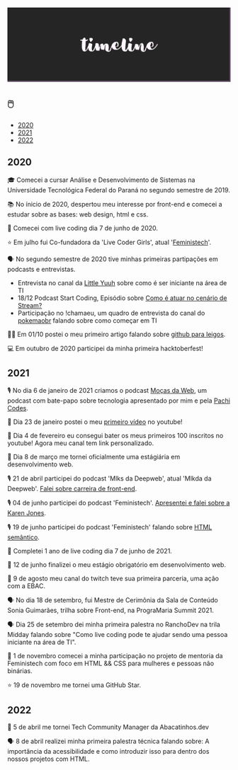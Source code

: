 # ![Timeline](imgs/timeline.png)

## 🖱️

- [2020](#2020)
- [2021](#2021)
- [2022](#2022)

## 2020

🎓 Comecei a cursar Análise e Desenvolvimento de Sistemas na Universidade Tecnológica Federal do Paraná no segundo semestre de 2019.

📚 No ínicio de 2020, despertou meu interesse por front-end e comecei a estudar sobre as bases: web design, html e css.

🔴 Comecei com live coding dia 7 de junho de 2020.

⭐ Em julho fui Co-fundadora da 'Live Coder Girls', atual '[Feministech](https://www.twitch.tv/team/livecodergirls)'.

🗣 No segundo semestre de 2020 tive minhas primeiras partipações em podcasts e entrevistas.

- Entrevista no canal da [Little Yuuh](https://www.twitch.tv/little_yuuh) sobre como é ser iniciante na área de TI
-  18/12 Podcast Start Coding, Episódio sobre [Como é atuar no cenário de Stream?](https://open.spotify.com/episode/3u3gDFEPzWTjRnJ4G86l7I)
- Participação no !chamaeu, um quadro de entrevista do canal do [pokemaobr](https://www.twitch.tv/pokemaobr) falando sobre como começar em TI

✍🏻 Em 01/10 postei o meu primeiro artigo falando sobre [github para leigos](https://dev.to/levxyca/pt-br-github-para-leigos-4i7j).

💻 Em outubro de 2020 participei da minha primeira hacktoberfest!

## 2021

🎙️ No dia 6 de janeiro de 2021 criamos o podcast [Moças da Web](https://anchor.fm/mocasdaweb), um podcast com bate-papo sobre tecnologia apresentado por mim e pela [Pachi Codes](https://pachicodes.com).

🎥 Dia 23 de janeiro postei o meu [primeiro vídeo](https://www.youtube.com/watch?v=D0Y8AJ6oMn0&lc=UgyGfJuyZECbzDwvpWZ4AaABAg) no youtube!

🎥 Dia 4 de fevereiro eu consegui bater os meus primeiros 100 inscritos no youtube! Agora meu canal tem link personalizado.

💼 Dia 8 de março me tornei oficialmente uma estágiária em desenvolvimento web.

🎙️ 21 de abril participei do podcast 'Mlks da Deepweb', atual 'Mlkda da Deepweb'. [Falei sobre carreira de front-end](https://open.spotify.com/episode/4JAYwqjCTBc2q5M7lrCA5G?si=yA24NhiiQuehirHNYL_KnA&dl_branch=1&nd=1).

🎙️ 04 de junho participei do podcast 'Feministech'. [Apresentei e falei sobre a Karen Jones](https://anchor.fm/feministech/episodes/Levxyca-apresenta-Karen-Jones---Episdio-0-7-e11ksak/a-a5mij8a).

🎙️ 19 de junho participei do podcast 'Feministech' falando sobre [HTML semântico](https://anchor.fm/feministech/episodes/conhecendo-html-semntico-com-levxyca---Episdio-2-e120svi).

🔴 Completei 1 ano de live coding dia 7 de junho de 2021.

💼 12 de junho finalizei o meu estágio obrigatório em desenvolvimento web.

🔴 9 de agosto meu canal do twitch teve sua primeira parceria, uma ação com a EBAC.

🗣 No dia 18 de setembro, fui Mestre de Cerimônia da Sala de Conteúdo Sonia Guimarães, trilha sobre Front-end, na PrograMaria Summit 2021.

🗣 Dia 25 de setembro dei minha primeira palestra no RanchoDev na trila Midday falando sobre "Como live coding pode te ajudar sendo uma pessoa iniciante na área de TI".

🌸 1 de novembro comecei a minha participação no projeto de mentoria da Feministech com foco em HTML && CSS para mulheres e pessoas não binárias.

⭐ 19 de novembro me tornei uma GitHub Star.

## 2022

💼 5 de abril me tornei Tech Community Manager da Abacatinhos.dev

🗣 8 de abril realizei minha primeira palestra técnica falando sobre: A importância da acessibilidade e como introduzir isso para dentro dos nossos projetos com HTML.

